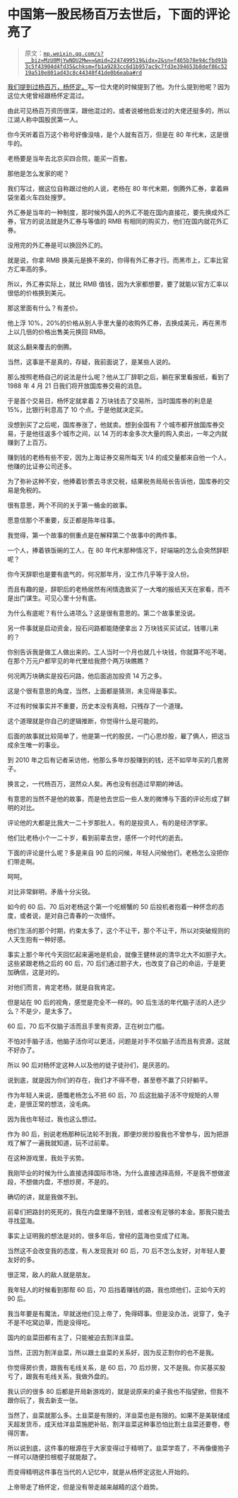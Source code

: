 # 中国第一股民杨百万去世后，下面的评论亮了

> 原文：[`mp.weixin.qq.com/s?__biz=MzU0MjYwNDU2Mw==&mid=2247499519&idx=2&sn=f465b78e94cfbd91b3c5f43904d4fd35&chksm=fb1a9283cc6d1b957ac9c7fd3e394653b8def86c5219a510e801ad43c8c44340f41de0b6eaba#rd`](http://mp.weixin.qq.com/s?__biz=MzU0MjYwNDU2Mw==&mid=2247499519&idx=2&sn=f465b78e94cfbd91b3c5f43904d4fd35&chksm=fb1a9283cc6d1b957ac9c7fd3e394653b8def86c5219a510e801ad43c8c44340f41de0b6eaba#rd)

[我们提到过杨百万，杨怀定。](https://mp.weixin.qq.com/s?__biz=MzU3NDc5Nzc0NQ==&mid=2247485832&idx=1&sn=db8d1c7fa72ad2f8b3e4b8b2bf0977c0&chksm=fd2dab56ca5a22408c1aae75cad602d372402af179341072b3cfd3e56db61ab8973b9025f0d9&token=1957307172&lang=zh_CN&scene=21#wechat_redirect)写一位大佬的时候提到了他。为什么提到他呢？因为这位大佬曾经跟杨怀定混过。

由此可见杨百万资历很深，跟他混过的，或者说被他启发过的大佬还挺多的，所以江湖人称中国股民第一人。

你今天听着百万这个称号好像没啥，是个人就有百万，但是在 80 年代末，这是很牛的。

老杨要是当年去北京买四合院，能买一百套。

那他是怎么发家的呢？

我们写过，据这位自称跟过他的人说，老杨在 80 年代末期，倒腾外汇券，拿着麻袋坐着火车四处搜罗。

外汇券是当年的一种制度，那时候外国人的外汇不能在国内直接花，要先换成外汇券，官方的说法就是外汇券与等值的 RMB 有相同的购买力，他们在国内就花外汇券。

没用完的外汇券是可以换回外汇的。

就是说，你拿 RMB 换美元是换不来的，你得有外汇券才行。而黑市上，汇率比官方汇率高的多。

所以，外汇券实际上，就比 RMB 值钱，因为大家都想要，要了就能以官方汇率以很低的价格换到美元。

那这里面有什么？有差价。

他上浮 10%，20%的价格从别人手里大量的收购外汇券，去换成美元，再在黑市上以几倍的价格出售美元换回 RMB。

就这么翻来覆去的倒腾。

当然，这事是不是真的，存疑，我前面说了，是某些人说的。

那么按照老杨自己的说法是什么呢？他从工厂辞职之后，躺在家里看报纸，看到了 1988 年 4 月 21 日我们将开放国库券交易的消息。

于是首个交易日，杨怀定就拿着 2 万块钱去了交易所，当时国库券的利息是 15%，比银行利息高了 10 个点。于是他就决定买。

没想到买了之后呢，国库券涨了，他就卖。想到全国有 7 个城市都开放国库券交易，于是他往返多个城市之间，以 14 万的本金多次大量的购入卖出，一年之内就赚到了上百万。

赚到钱的老杨有些不安，因为上海证券交易所每天 1/4 的成交量都来自他一个人，他赚的比证券公司还多。

为了弥补这种不安，他捧着钞票去寻求交税，结果税务局局长告诉他，国库券的交易是免税的。

很有意思，两个不同的关于第一桶金的故事。

愿意信那个不重要，反正都是陈年往事。

我觉得，第一个故事的侧重点是在解释第二个故事中的两件事。

一个人，捧着铁饭碗的工人，在 80 年代末那种情况下，好端端的怎么会突然辞职呢？

你今天辞职也是要有底气的，何况那年月，没工作几乎等于没人份。

而且有趣的是，辞职后的老杨居然有闲情逸致买了一大堆的报纸天天在家看，而不是出门谋生。可见心里十分有底。

为什么有底呢？有什么进项么？这是很有意思的。第二个故事里没说。

另一件事就是启动资金，投石问路都能随便拿出 2 万块钱买买试试，钱哪儿来的？

你别告诉我是做工人做出来的。工人当时一个月也就几十块钱，你就算不吃不喝，在那个万元户都罕见的年代里给我攒个两万块瞧瞧？

何况两万块确实是投石问路，他后面追加投资 14 万之多。

这是个很有意思的角度，当然，上面都是猜测，未见得是事实。

不过有时候事实并不重要，历史本没有真相，只残存了一个道理。

这个道理就是你自己的逻辑推断，你觉得什么是可能的。

后面的故事就比较简单了，他是第一代的股民，一门心思炒股，雇了俩人，把这当成余生唯一的事业。

到 2010 年之后有记者采访他，他那么多年炒股赚到的钱，还不如早年买的几套房子。

换言之，一代杨百万，泯然众人矣。再也没有创造过早期的神话。

有意思的当然不是他的故事，而是他去世后一些人发的微博与下面的评论形成了鲜明的对比。

评论他的大都是比我大一二十岁那批人，有的是投资人，有的是经济学家。

他们比老杨小个一二十岁，看到前辈去世，感怀一个时代的逝去。

下面的评论是什么呢？多是来自 90 后的问候，年轻人问候他们，老杨怎么没把你们带走啊。

呵呵。

对比非常鲜明，矛盾十分尖锐。

如今的 60 后、70 后对老杨这个第一个吃螃蟹的 50 后投机者抱着一种怀念的态度，或者说，是对自己青春的一次缅怀。

他们生活的那个时期，约束太多了，这个不让干，那个不让干，所以对突破规则的人天生抱有一种好感。

事实上那个年代今天回忆起来遍地是机会，就像王健林说的清华北大不如胆子大。这些紧跟老杨之后的 60 后，70 后们通过胆子大，也改变了自己的命运，于是更加确信，这是对的。

对他们而言，肯定老杨，就是自我肯定。

但是站在 90 后的视角，感觉是完全不一样的。90 后生活的年代脑子活的人还少么？不是少，是太多了。

60 后，70 后不仅脑子活而且手里有资源，正在树立门槛。

不怕对手脑子活，他脑子活你可以更活，问题是对手不仅脑子活而且有资源，这就不好办了。

所以 90 后对杨怀定这种人以及他的徒子徒孙们，是厌恶的。

说到底，就是因为你们的存在，我们才不得不卷，甚至卷不赢了只好躺平。

作为年轻人来说，感慨老杨怎么不把 60 后，70 后这批脑子活不守规矩的人带走，是很正常的想法，没毛病。

因为我也年轻过，我也这么想过。

作为 80 后，别说老杨那种玩法轮不到我，即便炒房炒股我也不曾参与，因为把游戏了解了一遍我就知道，玩不过前辈。

在这种游戏里，我处于劣势。

我刚毕业的时候为什么直接选择国际市场，为什么直接选择高频，不是我不想做波段，不想做内盘，不想炒房，不是的。

确切的讲，就是我做不到。

前辈们把路封的死死的，我在内盘里赚不到钱，或者没有足够的本金。那我只能去寻找蓝海。

事实上证明我的想法是对的，很多年后，曾经的蓝海也变成了红海。

当然这不会改变我的态度，有人发现我对 60 后，70 后不怎么友好，对年轻人要友好的多。

很正常，敌人的敌人就是朋友。

我年轻人的时候看到那帮 60 后，70 后挡着赚钱的路，我也烦他们，正如今天的 90 后。

我当年要是有魔法，早就送他们见上帝了，免得碍事。但是没办法，说穿了，兔子不是不吃窝边草，而是没得吃。

国内的韭菜田都有主了，只能被迫去割洋韭菜。

当然，正因为割洋韭菜，所以跟土韭菜的关系好，因为反正割你的也不是我。

你觉得房价贵，跟我有毛线关系，是 60 后，70 后炒房，又不是我。你买基买股亏了，跟我有毛线关系，我做外盘的。

我认识的很多 80 后都是开局新游戏的，就是说原来的桌子我也不指望掀，但我不跟你玩了，我去新支一张。

当然了，韭菜就那么多。土韭菜是有限的，洋韭菜也是有限的。如果不是美联储成天超发货币，成天给洋韭菜施肥补贴，割洋韭菜这种事恐怕比割土韭菜还要卷，卷得厉害。

所以说到底，这件事的根源在于大家变得过于精明了。韭菜学乖了，不再像傻狍子一样可以随便捡根棍子就能敲了。

而变得精明这件事在当代的人记忆中，就是从杨怀定这批人开始的。

上帝带走了杨怀定，但是没有带走越来越精的这个趋势。